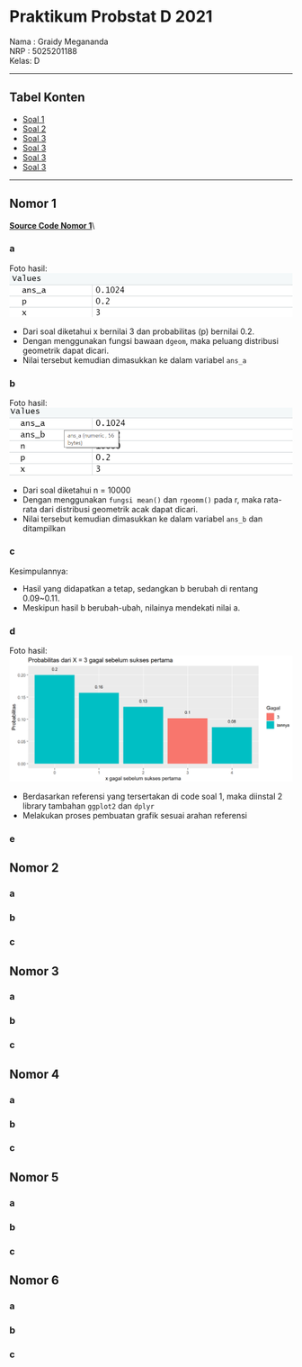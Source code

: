 # Praktikum Probstat D 2021

Nama : Graidy Megananda\
NRP  : 5025201188\
Kelas: D

---

## Tabel Konten
- [Soal 1](#nomor-1)
- [Soal 2](#nomor-2)
- [Soal 3](#nomor-3)
- [Soal 3](#nomor-4)
- [Soal 3](#nomor-5)
- [Soal 3](#nomor-6)


---

## Nomor 1
**[Source Code Nomor 1](https://github.com/Graidy27/P1_Probstat_D_5025201188/blob/main/Nomor%201.R)**\
### a
Foto hasil:
![](Pics/1a.png)
- Dari soal diketahui x bernilai 3 dan probabilitas (p) bernilai 0.2.
- Dengan menggunakan fungsi bawaan `dgeom`, maka peluang distribusi geometrik dapat dicari. 
- Nilai tersebut kemudian dimasukkan ke dalam variabel `ans_a`

### b
Foto hasil:
![](Pics/1b.png)
- Dari soal diketahui n = 10000
- Dengan menggunakan `fungsi mean()` dan `rgeomm()` pada r, maka rata-rata dari distribusi geometrik acak dapat dicari.
- Nilai tersebut kemudian dimasukkan ke dalam variabel `ans_b` dan ditampilkan

### c
Kesimpulannya:
- Hasil yang didapatkan a tetap, sedangkan b berubah di rentang 0.09~0.11.
- Meskipun hasil b berubah-ubah, nilainya mendekati nilai a.


### d
Foto hasil:
![](Pics/1d.png)
- Berdasarkan referensi yang tersertakan di code soal 1, maka diinstal 2 library tambahan `ggplot2` dan `dplyr`
- Melakukan proses pembuatan grafik sesuai arahan referensi
### e

## Nomor 2
### a
### b
### c

## Nomor 3
### a
### b
### c

## Nomor 4
### a
### b
### c

## Nomor 5
### a
### b
### c

## Nomor 6
### a
### b
### c
